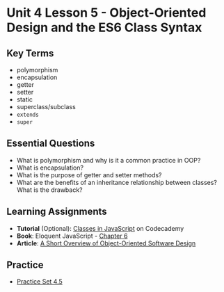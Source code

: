 # Unit 4 Lesson 5 - Object-Oriented Design and the ES6 Class Syntax

## Key Terms
* polymorphism
* encapsulation
* getter
* setter
* static
* superclass/subclass
* `extends`
* `super`

## Essential Questions
* What is polymorphism and why is it a common practice in OOP?
* What is encapsulation?
* What is the purpose of getter and setter methods?
* What are the benefits of an inheritance relationship between classes? What is the drawback?

## Learning Assignments
* **Tutorial** (Optional): [Classes in JavaScript](https://www.codecademy.com/courses/introduction-to-javascript/lessons/classes/exercises/introduction) on Codecademy
* **Book**: Eloquent JavaScript - [Chapter 6](https://eloquentjavascript.net/06_object.html) 
* **Article**: [A Short Overview of Object-Oriented Software Design](https://www.freecodecamp.org/news/a-short-overview-of-object-oriented-software-design-c7aa0a622c83/)

## Practice
* [Practice Set 4.5](https://github.com/The-Marcy-Lab-School/se-unit-4/blob/master/lesson-5-es6_class_syntax/practice/exercises.md)
